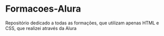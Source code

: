 # Formacoes-Alura

Repositório dedicado a todas as formações, que utilizam apenas HTML e CSS, que realizei através da Alura
